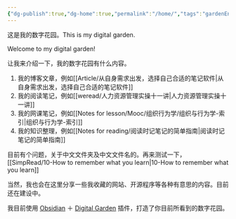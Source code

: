 ```yaml
---
{"dg-publish":true,"dg-home":true,"permalink":"/home/","tags":"gardenEntry","dgPassFrontmatter":true}
---
```



这是我的数字花园。This is my digital garden.

Welcome to my digital garden!

让我来介绍一下，我的数字花园有什么内容。

1. 我的博客文章，例如[[Article/从自身需求出发，选择自己合适的笔记软件\|从自身需求出发，选择自己合适的笔记软件]]
2. 我的阅读笔记，例如[[weread/人力资源管理实操十一讲\|人力资源管理实操十一讲]]
3. 我的网课笔记，例如[[Notes for lesson/Mooc/组织行为学/组织与行为学-索引\|组织与行为学-索引]]
4. 我的知识整理，例如[[Notes for reading/阅读时记笔记的简单指南\|阅读时记笔记的简单指南]]

目前有个问题，关于中文文件夹及中文文件名的。再来测试一下，[[SimpRead/10-How to remember what you learn\|10-How to remember what you learn]]

当然，我也会在这里分享一些我收藏的网站、开源程序等各种有意思的内容。目前还在建设中。

我目前使用 [Obsidian](https://obsidian.md) ＋ [Digital Garden](https://github.com/oleeskild/obsidian-digital-garden) 插件，打造了你目前所看到的数字花园。